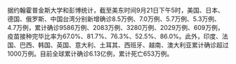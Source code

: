 据约翰霍普金斯大学和彭博统计，截至美东时间9月21日下午5时，美国、日本、德国、俄罗斯、中国台湾分别新增确诊8.5万例、7.0万例、5.7万例、5.3万例、4.7万例，累计确诊9586万例、2083万例、3280万例、2029万例、609万例，疫苗接种完毕比率为67.0%、81.7%、76.3%、52.5%、86.0%。此外，印度、法国、巴西、韩国、英国、意大利、土耳其、西班牙、越南、澳大利亚累计确诊超过1000万例。目前全球累计确诊6.13亿例，累计死亡653万例。